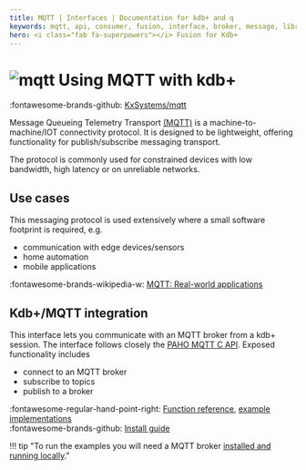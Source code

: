 ```yaml
---
title: MQTT | Interfaces | Documentation for kdb+ and q
keywords: mqtt, api, consumer, fusion, interface, broker, message, library, telemetry, producer, q
hero: <i class="fab fa-superpowers"></i> Fusion for Kdb+
---
```


# ![mqtt](../img/mqtt.png) Using MQTT with kdb+

:fontawesome-brands-github: 
[KxSystems/mqtt](https://github.com/KxSystems/mqtt)


Message Queueing Telemetry Transport [(MQTT)](http://mqtt.org/) is a machine-to-machine/IOT connectivity protocol. It is designed to be lightweight, offering functionality for publish/subscribe messaging transport. 

The protocol is commonly used for constrained devices with low bandwidth, high latency or on unreliable networks.

## Use cases

This messaging protocol is used extensively where a small software footprint is required, e.g.

-   communication with edge devices/sensors
-   home automation
-   mobile applications

:fontawesome-brands-wikipedia-w:
[MQTT: Real-world applications](https://en.wikipedia.org/wiki/MQTT#Real-world_applications "Wikipedia")

## Kdb+/MQTT integration

This interface lets you communicate with an MQTT broker from a kdb+ session. The interface follows closely the [PAHO MQTT C API](https://github.com/eclipse/paho.mqtt.c). Exposed functionality includes

-   connect to an MQTT broker
-   subscribe to topics
-   publish to a broker

:fontawesome-regular-hand-point-right:
[Function reference](reference.md), [example implementations](examples.md)
<br>
:fontawesome-brands-github: 
[Install guide](https://github.com/KxSystems/mqtt#installation)

!!! tip "To run the examples you will need a MQTT broker [installed and running locally](https://mosquitto.org/download/)."
